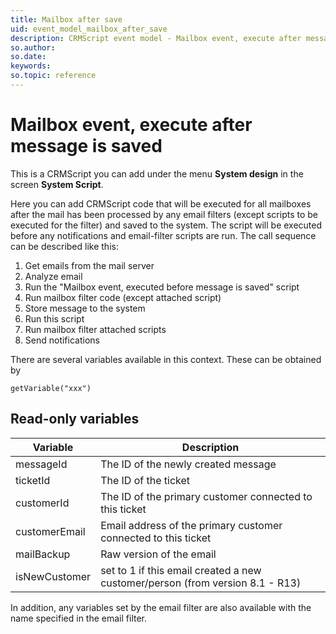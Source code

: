 ```yaml
---
title: Mailbox after save
uid: event_model_mailbox_after_save
description: CRMScript event model - Mailbox event, execute after message is saved
so.author:
so.date:
keywords:
so.topic: reference
---
```


# Mailbox event, execute after message is saved

This is a CRMScript you can add under the menu **System design** in the screen **System Script**.

Here you can add CRMScript code that will be executed for all mailboxes after the mail has been processed by any email filters (except scripts to be executed for the filter) and saved to the system. The script will be executed before any notifications and email-filter scripts are run. The call sequence can be described like this:

1. Get emails from the mail server
2. Analyze email
3. Run the "Mailbox event, executed before message is saved" script
4. Run mailbox filter code (except attached script)
5. Store message to the system
6. Run this script
7. Run mailbox filter attached scripts
8. Send notifications

There are several variables available in this context. These can be obtained by

```crmscript
getVariable("xxx")
```

## Read-only variables

| Variable | Description |
|---|---|
| messageId | The ID of the newly created message |
| ticketId | The ID of the ticket |
| customerId|  The ID of the primary customer connected to this ticket |
| customerEmail|  Email address of the primary customer connected to this ticket |
| mailBackup | Raw version of the email |
| isNewCustomer | set to 1 if this email created a new customer/person (from version 8.1 - R13) |

In addition, any variables set by the email filter are also available with the name specified in the email filter.
